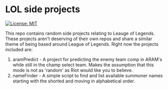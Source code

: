 # LOL side projects
[![License: MIT](https://img.shields.io/badge/License-MIT-yellow.svg)](https://opensource.org/licenses/MIT)

This repo contains random side projects relating to Leauge of Legends. These projects aren't deserving of their own repos and share a similar theme of being based around League of Legends. Right now the projects included are:
1. aramPredict - A project for predicting the enemy team comp in ARAM's while still in the champ select team. Makes the assumption that this mode is not as 'random' as Riot would like you to believe. 
2. nameFinder - A simple script to find and list available summoner names starting with the shorted and moving in alphabetical order.
